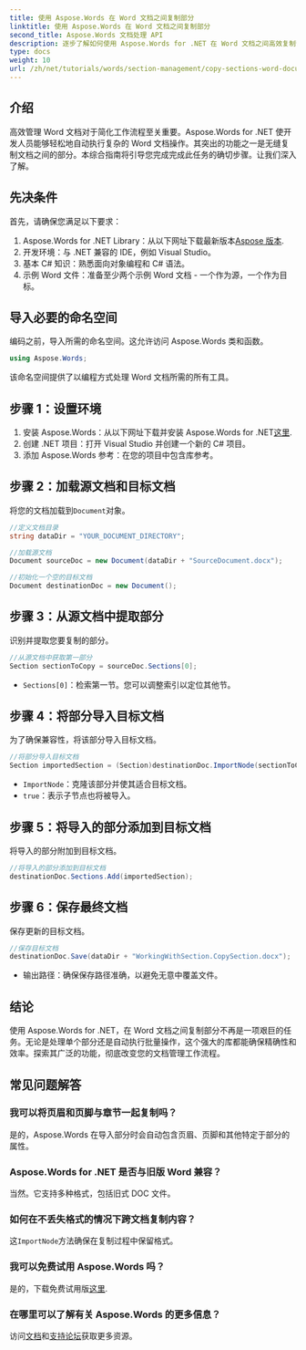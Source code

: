 ```yaml
---
title: 使用 Aspose.Words 在 Word 文档之间复制部分
linktitle: 使用 Aspose.Words 在 Word 文档之间复制部分
second_title: Aspose.Words 文档处理 API
description: 逐步了解如何使用 Aspose.Words for .NET 在 Word 文档之间高效复制部分。本详细指南涵盖先决条件、代码示例、高级技巧和常见问题解答。
type: docs
weight: 10
url: /zh/net/tutorials/words/section-management/copy-sections-word-documents/
---
```

## 介绍

高效管理 Word 文档对于简化工作流程至关重要。Aspose.Words for .NET 使开发人员能够轻松地自动执行复杂的 Word 文档操作。其突出的功能之一是无缝复制文档之间的部分。本综合指南将引导您完成完成此任务的确切步骤。让我们深入了解。

## 先决条件

首先，请确保您满足以下要求：

1.  Aspose.Words for .NET Library：从以下网址下载最新版本[Aspose 版本](https://releases.aspose.com/words/net/).
2. 开发环境：与 .NET 兼容的 IDE，例如 Visual Studio。
3. 基本 C# 知识：熟悉面向对象编程和 C# 语法。
4. 示例 Word 文件：准备至少两个示例 Word 文档 - 一个作为源，一个作为目标。

## 导入必要的命名空间

编码之前，导入所需的命名空间。这允许访问 Aspose.Words 类和函数。

```csharp
using Aspose.Words;
```

该命名空间提供了以编程方式处理 Word 文档所需的所有工具。

## 步骤 1：设置环境

1. 安装 Aspose.Words：从以下网址下载并安装 Aspose.Words for .NET[这里](https://releases.aspose.com/words/net/).
2. 创建 .NET 项目：打开 Visual Studio 并创建一个新的 C# 项目。
3. 添加 Aspose.Words 参考：在您的项目中包含库参考。

## 步骤 2：加载源文档和目标文档

将您的文档加载到`Document`对象。

```csharp
//定义文档目录
string dataDir = "YOUR_DOCUMENT_DIRECTORY";

//加载源文档
Document sourceDoc = new Document(dataDir + "SourceDocument.docx");

//初始化一个空的目标文档
Document destinationDoc = new Document();
```

## 步骤 3：从源文档中提取部分

识别并提取您要复制的部分。

```csharp
//从源文档中获取第一部分
Section sectionToCopy = sourceDoc.Sections[0];
```

- `Sections[0]`：检索第一节。您可以调整索引以定位其他节。

## 步骤 4：将部分导入目标文档

为了确保兼容性，将该部分导入目标文档。

```csharp
//将部分导入目标文档
Section importedSection = (Section)destinationDoc.ImportNode(sectionToCopy, true);
```

- `ImportNode`：克隆该部分并使其适合目标文档。
- `true`：表示子节点也将被导入。

## 步骤 5：将导入的部分添加到目标文档

将导入的部分附加到目标文档。

```csharp
//将导入的部分添加到目标文档
destinationDoc.Sections.Add(importedSection);
```

## 步骤 6：保存最终文档

保存更新的目标文档。

```csharp
//保存目标文档
destinationDoc.Save(dataDir + "WorkingWithSection.CopySection.docx");
```

- 输出路径：确保保存路径准确，以避免无意中覆盖文件。

## 结论

使用 Aspose.Words for .NET，在 Word 文档之间复制部分不再是一项艰巨的任务。无论是处理单个部分还是自动执行批量操作，这个强大的库都能确保精确性和效率。探索其广泛的功能，彻底改变您的文档管理工作流程。

## 常见问题解答

### 我可以将页眉和页脚与章节一起复制吗？
是的，Aspose.Words 在导入部分时会自动包含页眉、页脚和其他特定于部分的属性。

### Aspose.Words for .NET 是否与旧版 Word 兼容？
当然。它支持多种格式，包括旧式 DOC 文件。

### 如何在不丢失格式的情况下跨文档复制内容？
这`ImportNode`方法确保在复制过程中保留格式。

### 我可以免费试用 Aspose.Words 吗？
是的，下载免费试用版[这里](https://releases.aspose.com/).

### 在哪里可以了解有关 Aspose.Words 的更多信息？
访问[文档](https://reference.aspose.com/words/net/)和[支持论坛](https://forum.aspose.com/c/words/8)获取更多资源。